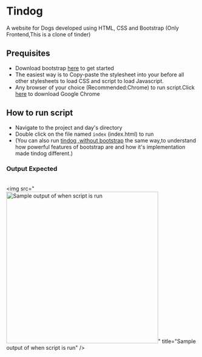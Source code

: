 # Tindog

A website for Dogs developed using HTML, CSS and Bootstrap (Only Frontend,This is a clone of tinder)

## Prequisites
- Download bootstrap [here](https://getbootstrap.com/docs/4.5/getting-started/introduction/) to get started
- The easiest way is to Copy-paste the stylesheet <link> into your <head> before all other stylesheets to load CSS and script to load Javascript.
- Any browser of your choice (Recommended:Chrome) to run script.Click [here](https://www.google.com/chrome/?brand=GGRF&utm_source=google.com&utm_medium=material-callout&utm_campaign=cws&utm_keyword=GGRF) to download Google Chrome


## How to run script
- Navigate to the project and day's directory
- Double click on the file named `index` (index.html) to run
- (You can also run [tindog ,without bootstrap](https://github.com/ima-eky/100-days-of-code-course/tree/main/day-57-58/tindog-without-bootstrap) the same way,to understand how powerful features of bootstrap are and how it's implementation made tindog different.)
  
### Output Expected
  <br><img src="<br><img src="https://github.com/ima-eky/100-days-of-code-course/blob/main/img/quiz_game.png" title="Sample output of when script is run" width="400"/>" title="Sample output of when script is run" />
